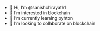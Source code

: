 - 👋 Hi, I’m @sanishchirayath1
- 👀 I’m interested in blockchain
- 🌱 I’m currently learning pyhton
- 💞️ I’m looking to collaborate on blockchain

<!---
sanishchirayath1/sanishchirayath1 is a ✨ special ✨ repository because its `README.md` (this file) appears on your GitHub profile.
You can click the Preview link to take a look at your changes.
--->
